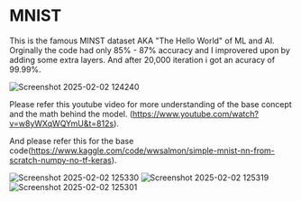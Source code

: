 # MNIST
This is the famous MINST dataset AKA "The Hello World" of ML and AI.
Orginally the code had only 85% - 87% accuracy and I improvered upon by adding some extra layers. And after 20,000 iteration i got an acuracy of 99.99%.

![Screenshot 2025-02-02 124240](https://github.com/user-attachments/assets/9bcf10df-cd69-4490-8dd1-af39d0117ddd)


Please refer this youtube video for more understanding of the base concept and the math behind the model. (https://www.youtube.com/watch?v=w8yWXqWQYmU&t=812s).

And please refer this for the base code(https://www.kaggle.com/code/wwsalmon/simple-mnist-nn-from-scratch-numpy-no-tf-keras).



![Screenshot 2025-02-02 125330](https://github.com/user-attachments/assets/0d491a70-884a-4953-aca7-a6e35066d718)
![Screenshot 2025-02-02 125319](https://github.com/user-attachments/assets/fd62fda5-2c69-4729-85f4-a7bea766d5f0)
![Screenshot 2025-02-02 125301](https://github.com/user-attachments/assets/88f0ac38-7746-49f2-b54b-17bad41c06f0)
